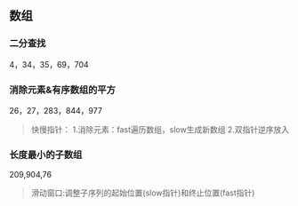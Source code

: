 ## 数组

### 二分查找
4，34，35，69，704

### 消除元素&有序数组的平方
26，27，283，844，977
>快慢指针：
1.消除元素：fast遍历数组，slow生成新数组
2.双指针逆序放入

### 长度最小的子数组
209,904,76
>滑动窗口:调整子序列的起始位置(slow指针)和终止位置(fast指针)
